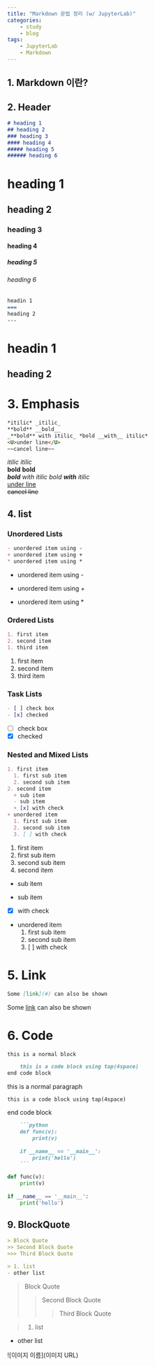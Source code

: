 ```yaml
---
title: "Markdown 문법 정리 (w/ JupyterLab)"  
categories:  
    - study
    - blog
tags:  
    - JupyterLab  
    - Markdown  
---
```


## 1. Markdown 이란?

## 2. Header

```markdown
# heading 1
## heading 2
### heading 3
#### heading 4
##### heading 5
###### heading 6
``` 

# heading 1
## heading 2
### heading 3
#### heading 4
##### heading 5
###### heading 6

```markdown
headin 1
===
heading 2
---
``` 

headin 1
===  
heading 2
---  

# 3. Emphasis

```markdown
*itilic* _itilic_  
**bold** __bold__  
_**bold** with itilic_ *bold __with__ itilic*  
<U>under line</U>  
~~cancel line~~  
```
*itilic* _itilic_  
**bold** __bold__  
_**bold** with itilic_ *bold __with__ itilic*  
<U>under line</U>  
~~cancel line~~  

## 4. list

### Unordered Lists  
```markdown
- unordered item using -  
+ unordered item using +  
* unordered item using *  
```
- unordered item using -  
+ unordered item using +  
* unordered item using *  

### Ordered Lists  
```markdown
1. first item  
2. second item  
1. third item  
```
1. first item  
2. second item  
1. third item  

### Task Lists  
```markdown
- [ ] check box  
- [x] checked  
```
- [ ] check box  
- [x] checked  

### Nested and Mixed Lists  
```markdown
1. first item  
  1. first sub item  
  2. second sub item  
2. second item  
  + sub item  
  - sub item  
  + [x] with check  
+ unordered item  
  1. first sub item  
  2. second sub item  
  3. [ ] with check  
```
1. first item  
  1. first sub item  
  2. second sub item  
2. second item  
  + sub item  
  - sub item  
  + [x] with check  
+ unordered item  
  1. first sub item  
  2. second sub item  
  3. [ ] with check  

# 5. Link

```markdown
Some [link](#) can also be shown
````
Some [link](#) can also be shown

# 6. Code

```markdown
this is a normal block  

    this is a code block using tap(4space)
end code block
```
this is a normal paragraph  

    this is a code block using tap(4space)  
end code block

```markdown
    ```python
    def func(v):
        print(v)
        
    if __name__ == '__main__':
        print('hello')
    ```
```

```python
def func(v):
    print(v)
    
if __name__ == '__main__':
    print('hello')
```



## 9. BlockQuote

```markdown
> Block Quote  
>> Second Block Quote  
>>> Third Block Quote  

> 1. list  
- other list
```
> Block Quote  
>> Second Block Quote  
>>> Third Block Quote  

> 1. list  
- other list

![이미지 이름](이미지 URL)






<div class="input_area" markdown="1">

```python

```

</div>
